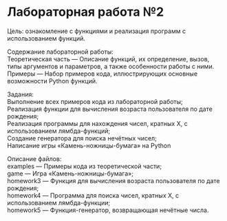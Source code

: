 # Лабораторная работа №2

Цель: ознакомление с функциями и реализация программ с использованием функций.

Содержание лабораторной работы:  
Теоретическая часть — Описание функций, их определение, вызов, типы аргументов и параметров, а также особенности работы с ними.  
Примеры — Набор примеров кода, иллюстрирующих основные возможности Python функций.  

Задания:  
Выполнение всех примеров кода из лабораторной работы;  
Реализация функции для вычисления возраста пользователя по дате рождения;  
Реализация программы для нахождения чисел, кратных X, с использованием лямбда-функций;  
Создание генератора для поиска нечётных чисел;  
Написание игры «Камень-ножницы-бумага» на Python  

Описание файлов:  
examples — Примеры кода из теоретической части;  
game — Игра «Камень-ножницы-бумага»;  
homework3 — Функция для вычисления возраста пользователя по дате рождения;  
homework4 — Программа для поиска чисел, кратных X, с использованием лямбда-функции;  
homework5 — Функция-генератор, возвращающая нечётные числа.  
